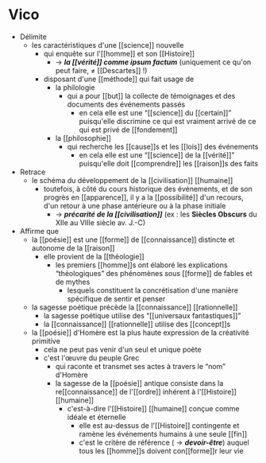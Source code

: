# Vico

- Délimite
  - les caractéristiques d'une [[science]] nouvelle
    - qui enquête sur l'[[homme]] et son [[Histoire]]
      - → ***la [[vérité]] comme ipsum factum*** (uniquement ce qu'on peut faire, ≠ [[Descartes]] !)
    - disposant d'une [[méthode]] qui fait usage de
      - la philologie
        - qui a pour [[but]] la collecte de témoignages et des documents des événements passés
          - en cela elle est une “[[science]] du [[certain]]” puisqu'elle discrimine ce qui est vraiment arrivé de ce qui est privé de [[fondement]]
      - la [[philosophie]]
        - qui recherche les [[cause]]s et les [[lois]] des événements
          - en cela elle est une “[[science]] de la [[vérité]]” puisqu'elle doit [[comprendre]] les [[raison]]s des faits
- Retrace
  - le schéma du développement de la [[civilisation]] [[humaine]]
    - toutefois, à côté du cours historique des événements, et de son progrès en [[apparence]], il y a la [[possibilité]] d'un recours, d'un retour à une phase antérieure ou à la phase initiale
      - → ***précarité de la [[civilisation]]*** (ex : les __Siècles Obscurs__ du XIIe au VIIIe siècle av. J.-C)
- Affirme que
  - la [[poésie]] est une [[forme]] de [[connaissance]] distincte et autonome de la [[raison]]
    - elle provient de la [[théologie]]
      - les premiers [[homme]]s ont élaboré les explications “théologiques” des phénomènes sous [[forme]] de fables et de mythes
        - lesquels constituent la concrétisation d'une manière spécifique de sentir et penser
  - la sagesse poétique précède la [[connaissance]] [[rationnelle]]
    - la sagesse poétique utilise des “[[universaux fantastiques]]”
    - la [[connaissance]] [[rationnelle]] utilise des [[concept]]s
  - la [[poésie]] d'Homère est la plus haute expression de la créativité primitive
    - cela ne peut pas venir d'un seul et unique poète
    - c'est l'œuvre du peuple Grec
      - qui raconte et transmet ses actes à travers le “nom” d'Homère
      - la sagesse de la [[poésie]] antique consiste dans la re[[connaissance]] de l'[[ordre]] inhérent à l'[[Histoire]] [[humaine]]
        - c'est-à-dire l'[[Histoire]] [[humaine]] conçue comme idéale et éternelle
          - elle est au-dessus de l'[[Histoire]] contingente et ramène les événements humains à une seule [[fin]]
          - c'est le critère de référence ( → ***devoir-être***) auquel tous les [[homme]]s doivent con[[forme]]r leur vie
